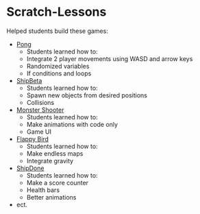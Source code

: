 # Scratch-Lessons
Helped students build these games:
- [Pong](https://scratch.mit.edu/projects/1075515328/)
  - Students learned how to:
  - Integrate 2 player movements using WASD and arrow keys
  - Randomized variables
  - If conditions and loops
- [ShipBeta](https://scratch.mit.edu/projects/1087299139/)
  - Students learned how to:
  - Spawn new objects from desired positions
  - Collisions
- [Monster Shooter](https://scratch.mit.edu/projects/1085386895/)
  - Students learned how to:
  - Make animations with code only
  - Game UI
- [Flappy Bird](https://scratch.mit.edu/projects/1099286345/)
  - Students learned how to:
  - Make endless maps
  - Integrate gravity
- [ShipDone](https://scratch.mit.edu/projects/1124723973/)
  - Students learned how to:
  - Make a score counter
  - Health bars
  - Better animations
- ect.
